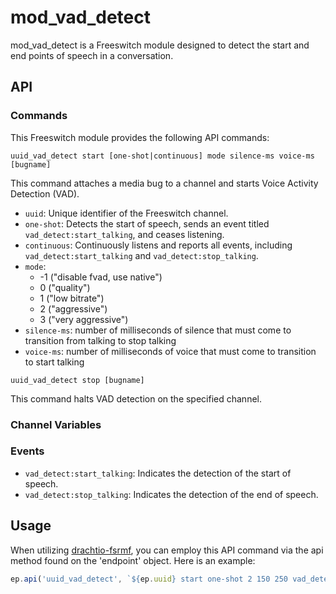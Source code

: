 # mod_vad_detect

mod_vad_detect is a Freeswitch module designed to detect the start and end points of speech in a conversation.

## API

### Commands
This Freeswitch module provides the following API commands:

```
uuid_vad_detect start [one-shot|continuous] mode silence-ms voice-ms [bugname]
```
This command attaches a media bug to a channel and starts Voice Activity Detection (VAD).
- `uuid`: Unique identifier of the Freeswitch channel.
- `one-shot`: Detects the start of speech, sends an event titled `vad_detect:start_talking`, and ceases listening.
- `continuous`: Continuously listens and reports all events, including `vad_detect:start_talking` and `vad_detect:stop_talking`.
- `mode`:
    - -1 ("disable fvad, use native")
    - 0 ("quality")
    - 1 ("low bitrate")
    - 2 ("aggressive")
    - 3  ("very aggressive")
- `silence-ms`: number of milliseconds of silence that must come to transition from talking to stop talking
- `voice-ms`: number of milliseconds of voice that must come to transition to start talking

```
uuid_vad_detect stop [bugname]
```
This command halts VAD detection on the specified channel.

### Channel Variables

### Events
- `vad_detect:start_talking`: Indicates the detection of the start of speech.
- `vad_detect:stop_talking`: Indicates the detection of the end of speech.

## Usage
When utilizing [drachtio-fsrmf](https://www.npmjs.com/package/drachtio-fsmrf), you can employ this API command via the api method found on the 'endpoint' object. Here is an example:
```js
ep.api('uuid_vad_detect', `${ep.uuid} start one-shot 2 150 250 vad_detect`);
```